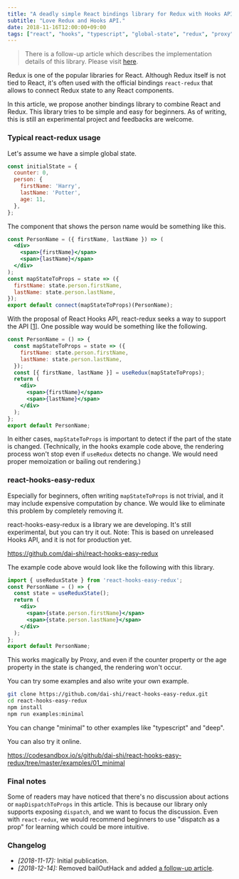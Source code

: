 ```yaml
---
title: "A deadly simple React bindings library for Redux with Hooks API"
subtitle: "Love Redux and Hooks API."
date: 2018-11-16T12:00:00+09:00
tags: ["react", "hooks", "typescript", "global-state", "redux", "proxy"]
---
```


> There is a follow-up article which describes the implementation details of this library. Please visit [here](https://blog.axlight.com/posts/developing-react-custom-hooks-for-redux-without-react-redux/).

Redux is one of the popular libraries for React. Although Redux itself is not tied to React, it's often used with the official bindings `react-redux` that allows to connect Redux state to any React components.

In this article, we propose another bindings library to combine React and Redux. This library tries to be simple and easy for beginners. As of writing, this is still an experimental project and feedbacks are welcome.

### Typical react-redux usage

Let's assume we have a simple global state.

```javascript
const initialState = {
  counter: 0,
  person: {
    firstName: 'Harry',
    lastName: 'Potter',
    age: 11,
  },
};
```

The component that shows the person name would be something like this.

```jsx
const PersonName = ({ firstName, lastName }) => (
  <div>
    <span>{firstName}</span>
    <span>{lastName}</span>
  </div>
);
const mapStateToProps = state => ({
  firstName: state.person.firstName,
  lastName: state.person.lastName,
});
export default connect(mapStateToProps)(PersonName);
```

With the proposal of React Hooks API, react-redux seeks a way to support the API [[1](https://github.com/reduxjs/react-redux/issues/1063)]. One possible way would be something like the following.

```jsx
const PersonName = () => {
  const mapStateToProps = state => ({
    firstName: state.person.firstName,
    lastName: state.person.lastName,
  });
  const [{ firstName, lastName }] = useRedux(mapStateToProps);
  return (
    <div>
      <span>{firstName}</span>
      <span>{lastName}</span>
    </div>
  );
};
export default PersonName;
```

In either cases, `mapStateToProps` is important to detect if the part of the state is changed. (Technically, in the hooks example code above, the rendering process won't stop even if `useRedux` detects no change. We would need proper memoization or bailing out rendering.)

### react-hooks-easy-redux

Especially for beginners, often writing `mapStateToProps` is not trivial, and it may include expensive computation by chance. We would like to eliminate this problem by completely removing it.

react-hooks-easy-redux is a library we are developing. It's still experimental, but you can try it out. Note: This is based on unreleased Hooks API, and it is not for production yet.

https://github.com/dai-shi/react-hooks-easy-redux

The example code above would look like the following with this library.

```jsx
import { useReduxState } from 'react-hooks-easy-redux';
const PersonName = () => {
  const state = useReduxState();
  return (
    <div>
      <span>{state.person.firstName}</span>
      <span>{state.person.lastName}</span>
    </div>
  );
};
export default PersonName;
```

This works magically by Proxy, and even if the counter property or the age property in the state is changed, the rendering won't occur.

You can try some examples and also write your own example.

```bash
git clone https://github.com/dai-shi/react-hooks-easy-redux.git
cd react-hooks-easy-redux
npm install
npm run examples:minimal
```

You can change "minimal" to other examples like "typescript" and "deep".

You can also try it online.

https://codesandbox.io/s/github/dai-shi/react-hooks-easy-redux/tree/master/examples/01_minimal

### Final notes

Some of readers may have noticed that there's no discussion about actions or `mapDispatchToProps` in this article. This is because our library only supports exposing `dispatch`, and we want to focus the discussion. Even with `react-redux`, we would recommend beginners to use "dispatch as a prop" for learning which could be more intuitive.

### Changelog

- _[2018-11-17]:_ Initial publication.
- _[2018-12-14]:_ Removed bailOutHack and added [a follow-up article](https://blog.axlight.com/posts/developing-react-custom-hooks-for-redux-without-react-redux/).
